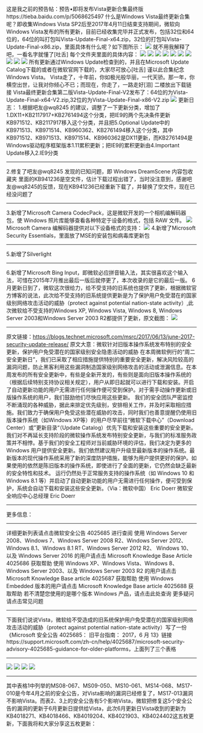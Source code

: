 这是我之前的预告帖：预告•即将发布Vista更新合集最终版https://tieba.baidu.com/p/5068625497
什么是Windows Vista最终更新合集呢？即收集Windows Vista SP2后至2017年4月11日结束支持期间，微软向Windows Vista发布的所有更新，目前已经收集完毕并正式发布，包括32位和64位的，64位的叫打包叫Vista-Update-Final-x64.zip，32位的打包叫Vista-Update-Final-x86.zip，里面具体有什么呢？如下图所示：
![](https://wvbarchive.s3-ap-northeast-1.amazonaws.com/5070482430/0f36b2638535e5dd6ba7dd107fc6a7efcc1b626f.jpg)
就不用我解释了吧，一看名字就懂了[吐舌]
每个文件夹里面的具体内容：
![](https://wvbarchive.s3-ap-northeast-1.amazonaws.com/5070482430/9596e234e5dde7111d593b39aeefce1b9f16616f.jpg)
![](https://wvbarchive.s3-ap-northeast-1.amazonaws.com/5070482430/c5c182dce71190eff870ea10c71b9d16fffa606f.jpg)
![](https://wvbarchive.s3-ap-northeast-1.amazonaws.com/5070482430/a529801090ef76c6285983e49416fdfaad51676f.jpg)
![](https://wvbarchive.s3-ap-northeast-1.amazonaws.com/5070482430/a7e5f7ee76c6a7ef5eadd0e9f4faaf51f1de666f.jpg)
![](https://wvbarchive.s3-ap-northeast-1.amazonaws.com/5070482430/d01b11c7a7efce1b0ca0b005a651f3deb68f656f.jpg)
![](https://wvbarchive.s3-ap-northeast-1.amazonaws.com/5070482430/3632c0eece1b9d166f4ce2aefadeb48f8e54646f.jpg)
![](https://wvbarchive.s3-ap-northeast-1.amazonaws.com/5070482430/e71ba91a9d16fdfa3ce7be21bd8f8c5496ee7b6f.jpg)
![](https://wvbarchive.s3-ap-northeast-1.amazonaws.com/5070482430/8eeffa17fdfaaf516768f970855494eef21f7a6f.jpg)
![](https://wvbarchive.s3-ap-northeast-1.amazonaws.com/5070482430/dde29afbaf51f3de2139c1ab9deef01f3829796f.jpg)
![](https://wvbarchive.s3-ap-northeast-1.amazonaws.com/5070482430/bd0ec850f3deb48f1ae2d911f91f3a292ff5786f.jpg)
所有更新通过Windows Update检查到的，并且在Microsoft Update Catalog下载的或者在微软官网下载的，大家尽可放心[吐舌]
谨以此合集纪念Windows Vista。
Vista走了，十年前，你如极光般华丽，一代天骄。那一年，你横空出世，让我对你倾心不已；而现在，你走了，一路走好[泪]
二楼放出下载链接
Vista最终更新合集第二版Vista-Update-Final-V2发布了：64位的为Vista-Update-Final-x64-V2.zip,32位的为Vista-Update-Final-x86-V2.zip
![](https://wvbarchive.s3-ap-northeast-1.amazonaws.com/5070482430/0253be32c895d143ac8deb1379f082025baf077f.jpg)
更新日志：
1.根据吧友@wq8245 的建议，调整了一下更新分类，增加了1.DX11+KB2117917+KB2761494这个分类，把IE9的两个先决条件更新KB971512、KB2117917移入这个分类，并且把5.Optional Update中的KB971513、KB971514、KB960362、KB2761494移入这个分类，其中KB971512、KB971513、KB971514、KB960362是DX11更新，而KB2761494是Windows驱动程序框架版本1.11累积更新；把IE9的累积更新由4.Important Update移入2.IE9分类
***
2.修复了吧友@wq8245 发现的已知问题，即 Windows DreamScene 内容包收藏夹 里面的KB941236是空文件，估计下载过程出错了，当时没注意到，感谢吧友@wq8245的反馈，现在KB941236已经重新下载了，并替换了空文件，现在已经没问题了
***
3.新增了Microsoft Camera CodecPack，这是微软开发的一个相机编解码器包，使 Windows 照片库能够查看各种特定于设备的格式，包括 RAW 文件。
![](https://wvbarchive.s3-ap-northeast-1.amazonaws.com/5070482430/2b946b328744ebf87bac6b0fd3f9d72a6159a712.jpg)
Microsoft Camera 编解码器提供对以下设备格式的支持：
![](https://wvbarchive.s3-ap-northeast-1.amazonaws.com/5070482430/79f5463eb80e7becc1070cd1252eb9389a506b12.jpg)
4.新增了Microsoft Security Essentials，里面放了MSE的安装包和病毒库更新包
***
5.新增了Silverlight
***
6.新增了Microsoft Bing Input，即微软必应拼音输入法，其实很喜欢这个输入法，可惜在2015年7月推出最后一版后就停更了，本次收录的是它的最后一版。
6月更新日到了，微软这次很给力，给不受支持的旧系统也提供了更新，根据微软官方博客的说法，此次给不受支持的旧系统提供更新是为了保护用户免受潜在的国家级别网络攻击活动的威胁（protect against potential nation-state activity）,此次微软给不受支持的Windows XP, Windows Vista, Windows 8, Windows Server 2003和Windows Server 2003 R2都提供了更新，原文截图：
![](https://wvbarchive.s3-ap-northeast-1.amazonaws.com/5070482430/a00afe24bc315c6051e9d8af87b1cb1348547763.jpg)
***
原文链接：https://blogs.technet.microsoft.com/msrc/2017/06/13/june-2017-security-update-release/
原文大意：微软针对旧版本操作系统发布特别的安全更新，保护用户免受潜在的国家级别安全隐患活动的威胁
在本周微软例行的“周二安全更新日”，我们已采取了相应措施提供特别的重要安全更新，解决风险较高的漏洞问题，防止黑客利用这些漏洞制造国家级别网络攻击的活动或泄漏信息。在本周发布的所有安全更新中，有些是全新开发的，有些则是面向旧版本操作系统的（根据后续特别支持协议相关规定），用户从即日起就可以进行下载和安装。开启了自动更新功能的用户无需进行任何操作便可受到保护。对于需手动操作更新或旧版操作系统的用户，我们鼓励他们尽快应用这些更新。
我们的安全团队严密监控不断涌现的各种威胁，据此来排定优先级别，安排相关工作，并及时采取相应措施。我们致力于确保用户免受这些潜在威胁的攻击，同时我们也善意提醒仍使用旧版本操作系统（如Windows XP等）的用户尽早前往“微软下载中心”（Download Center）或”更新目录“（Update Catalog）优先下载和安装这些重要的安全更新。
我们对不再延长支持阶段的微软操作系统发布特别安全更新，与我们的标准服务政策并不相悖。基于我们的安全工程师对当前威胁环境的评估，我们决定为更多的 Windows 用户提供安全更新。我们依然建议用户升级至最新版本的操作系统。最新版本的现代操作系统采用了新的深度防护措施，能够为用户提供更好的保护。如果使用的依然是陈旧版本的操作系统，即使进行了全面的更新，它仍然会缺乏最新的安全特性和技术。
运行仍然处于正常服务支持的操作系统（如 Windows 10 和 Windows 8.1 等）并启动了自动更新功能的用户无需进行任何操作，便可受到保护，系统会自动下载和安装这些安全更新。（Via：微软中国）
Eric Doerr
微软安全响应中心总经理 Eric Doerr
***
更多信息：
***
详细更新列表请点击微软安全公告 4025685 进行查阅
使用 Windows Server 2008、Windows 7、Windows Server 2008 R2、Windows Server 2012、Windows 8.1、Windows 8.1 RT、Windows Server 2012 R2、 Windows 10、以及 Windows Server 2016 的用户请点击 Microsoft Knowledge Base Article 4025686 获取帮助
使用 Windows XP、Windows Vista、Windows 8、Windows Server 2003、以及 Windows Server 2003 R2 的用户请点击 Microsoft Knowledge Base article 4025687 获取帮助
使用 Windows Embedded 版本的用户请点击 Microsoft Knowledge Base article 4025688 获取帮助
若不清楚您使用的是哪个版本 Windows 产品，请点击此处查询
更多疑问请点击常见问题
***
下面我们说说Vista，微软给不受造成的旧系统保护用户免受潜在的国家级别网络攻击活动的威胁（protect against potential nation-state activity）写了一份《Microsoft 安全公告 4025685： 旧平台指南： 2017，6 月 13》链接https://support.microsoft.com/zh-cn/help/4025687/microsoft-security-advisory-4025685-guidance-for-older-platforms，上面列了三个表格
***
![](https://wvbarchive.s3-ap-northeast-1.amazonaws.com/5070482430/92ef69f51bd5ad6e7d84d7aa8bcb39dbb7fd3c62.jpg)
![](https://wvbarchive.s3-ap-northeast-1.amazonaws.com/5070482430/f3ed8cc5b74543a94a66498c14178a82b8011462.jpg)
![](https://wvbarchive.s3-ap-northeast-1.amazonaws.com/5070482430/17d876dea9ec8a139767e4a0fd03918fa1ecc063.jpg)
![](https://wvbarchive.s3-ap-northeast-1.amazonaws.com/5070482430/0a649102738da977e843356bba51f8198718e37c.jpg)
***
其中表格1中列举的MS08-067、MS09-050、MS10-061、MS14-068、MS17-010是今年4月之前的安全公告，对Vista影响的漏洞已经修复了，MS17-013漏洞不影响Vista。而表2、3上的安全公告有5个影响Vista，微软把修复这5个安全公告的漏洞的更新于6月更新日提供给Vista，此次6月更新日Vista收到的更新为KB4018271、KB4018466、KB4019204、KB4021903、KB4024402这五枚更新，下面我将和大家分享这五枚更新：